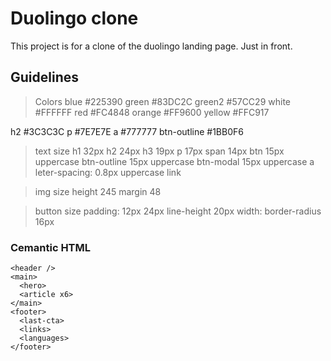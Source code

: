 # Duolingo clone
This project is for a clone of the duolingo landing page. Just in front.

## Guidelines
> Colors
  blue #225390
  green #83DC2C 
  green2 #57CC29
  white #FFFFFF
  red #FC4848
  orange #FF9600
  yellow #FFC917

  h2 #3C3C3C
  p #7E7E7E
  a #777777
  btn-outline #1BB0F6

> text size
  h1 32px
  h2 24px
  h3 19px
  p 17px
  span 14px
  btn 15px uppercase
  btn-outline 15px uppercase
  btn-modal 15px uppercase
  a leter-spacing: 0.8px uppercase
  link

> img size
  height 245
  margin 48

>button size
  padding: 12px 24px
  line-height 20px
  width: 
  border-radius 16px

### Cemantic HTML
```
<header />
<main>
  <hero>
  <article x6>
</main>
<footer>
  <last-cta>
  <links>
  <languages>
</footer>
```
